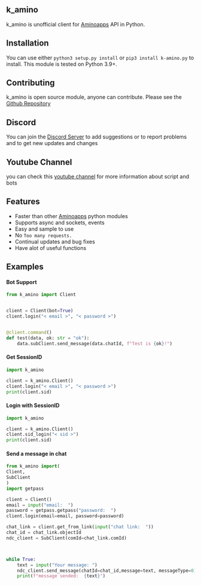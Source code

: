 ## k_amino
k_amino is unofficial client for [Aminoapps](https://aminoapps.com/) API in Python.

## Installation
You can use either `python3 setup.py install` or `pip3 install k-amino.py` to install. This module is tested on Python 3.9+.

## Contributing
k_amino is open source module, anyone can contribute. Please see the [Github Repository](https://github.com/Kwel999/k_amino)

## Discord
You can join the [Discord Server](https://discord.gg/wGRQYd3nVd) to add suggestions or to report problems
and to get new updates and changes

## Youtube Channel
you can check this [youtube channel](https://youtube.com/@KWELATEYOURPIZZA) for more information about script and bots

## Features
- Faster than other [Aminoapps](https://aminoapps.com/) python modules
- Supports async and sockets, events
- Easy and sample to use
- No `Too many requests.`
- Continual updates and bug fixes
- Have alot of useful functions

## Examples

#### Bot Support
```py
from k_amino import Client


client = Client(bot=True)
client.login("< email >", "< password >")


@client.command()
def test(data, ok: str = "ok"):
    data.subClient.send_message(data.chatId, f"Test is {ok}!")
```


#### Get SessionID
```py
import k_amino

client = k_amino.Client()
client.login("< email >", "< password >")
print(client.sid)
```

#### Login with SessionID
```py
import k_amino

client = k_amino.Client()
client.sid_login("< sid >")
print(client.sid)
```
#### Send a message in chat

```py
from k_amino import(
Client,
SubClient
)
import getpass

client = Client()
email = input("email:  ")
password = getpass.getpass("password:  ")
client.login(email=email, password=password)

chat_link = client.get_from_link(input("chat link:  "))
chat_id = chat_link.objectId
ndc_client = SubClient(comId=chat_link.comId)



while True:
    text = input("Your message: ")
    ndc_client.send_message(chatId=chat_id,message=text, messageType=0)
    print(f"message sended:  {text}")
```
